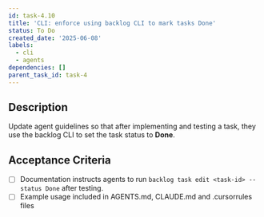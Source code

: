 ```yaml
---
id: task-4.10
title: 'CLI: enforce using backlog CLI to mark tasks Done'
status: To Do
created_date: '2025-06-08'
labels:
  - cli
  - agents
dependencies: []
parent_task_id: task-4
---
```


## Description

Update agent guidelines so that after implementing and testing a task, they use the backlog CLI to set the task status to **Done**.

## Acceptance Criteria
- [ ] Documentation instructs agents to run `backlog task edit <task-id> --status Done` after testing.
- [ ] Example usage included in AGENTS.md, CLAUDE.md and .cursorrules files

